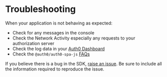 # Troubleshooting

When your application is not behaving as expected:

- Check for any messages in the console
- Check the Network Activity especially any requests to your authorization server
- Check the log data in your [Auth0 Dashboard](https://manage.auth0.com#/logs)
- Check the `@auth0/auth0-spa-js` [FAQs](https://github.com/auth0/auth0-spa-js/blob/master/FAQ.md)

If you believe there is a bug in the SDK, [raise an issue](https://github.com/auth0/auth0-spa-js/issues/new/choose). Be sure to include all the information required to reproduce the issue.
